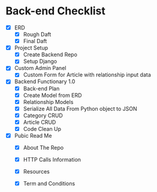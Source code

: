 # Back-end Checklist
- [x] ERD 
  - [x] Rough Daft 
  - [x] Final Daft

- [x] Project Setup
  - [x] Create Backend Repo 
  - [x] Setup Django

- [x] Custom Admin Panel
  - [x] Custom Form for Article with relationship input data 

- [x] Backend Functionary 1.0
  - [x] Back-end Plan
  - [x] Create Model from ERD
  - [x] Relationship Models
  - [x] Serialize All Data From Python object to JSON
  - [x] Category CRUD
  - [x] Article CRUD
  - [x] Code Clean Up

- [x] Pubic Read Me
  - [x] About The Repo
  - [x] HTTP Calls Information 
  - [x] Resources
  - [x] Term and Conditions






